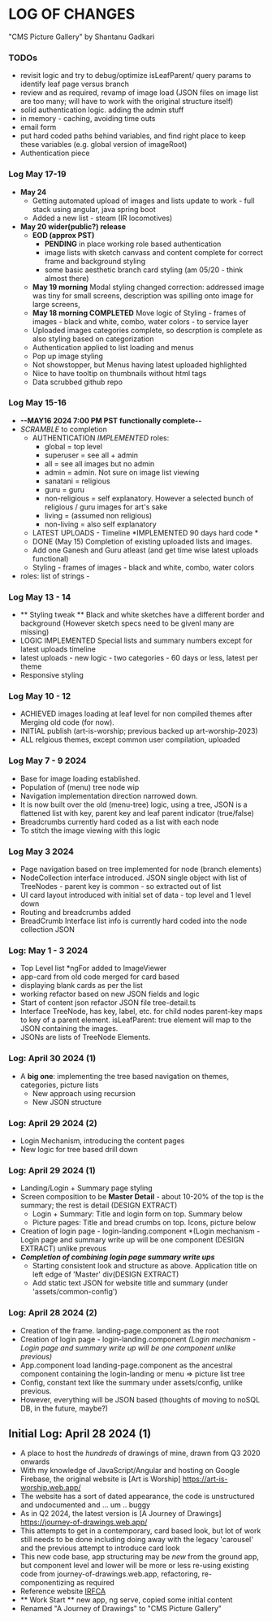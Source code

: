 
# LOG OF CHANGES #
"CMS Picture Gallery" by Shantanu Gadkari
### TODOs
- revisit logic and try to debug/optimize isLeafParent/ query params to identify leaf page versus branch
- review and as required, revamp of image load (JSON files on image list are too many; will have to work with the original structure itself)
- solid authentication logic. adding the admin stuff 
- in memory - caching, avoiding time outs
- email form 
- put hard coded paths behind variables, and find right place to keep these variables (e.g. global version of imageRoot)
- Authentication piece

### Log May 17-19
- **May 24** 
  - Getting automated upload of images and lists update to work - full stack using angular, java spring boot
  - Added a new list - steam (IR locomotives)
- **May 20 wider(public?) release** 
  - **EOD (approx PST)**
    - **PENDING** in place working role based authentication
    - image lists with sketch canvass and content complete for correct frame and background styling
    - some basic aesthetic branch card styling (am 05/20 - think almost there)
  - **May 19 morning** Modal styling changed correction: addressed image was tiny for small screens, description was spilling onto image for large screens, 
  - **May 18 morning COMPLETED** Move logic of Styling - frames of images - black and white, combo, water colors - to service layer
  - Uploaded images categories complete, so descrption is complete as also styling based on categorization
  - Authentication applied to list loading and menus
  - Pop up image styling
  - Not showstopper, but Menus having latest uploaded highlighted
  - Nice to have tooltip on thumbnails without html tags
  - Data scrubbed github repo
### Log May 15-16
- **--MAY16 2024 7:00 PM PST functionally complete--** 
- *SCRAMBLE* to completion
   - AUTHENTICATION *IMPLEMENTED*
     roles: 
      * global  = top level
      * superuser = see all + admin
      * all  = see all images but no admin
      * admin = admin. Not sure on image list viewing
      * sanatani = religious
      * guru = guru 
      * non-religious = self explanatory. However a selected bunch of religious / guru images for art's sake
      * living = (assumed non religious)
      * non-living = also self explanatory
   - LATEST UPLOADS - Timeline *IMPLEMENTED 90 days hard code *
   - DONE (May 15) Completion of existing uploaded lists and images. 
   - Add one Ganesh and Guru atleast (and get time wise latest uploads functional)
  - Styling - frames of images - black and white, combo, water colors
- roles: list of strings - 
### Log May 13 - 14
- ** Styling tweak ** Black and white sketches have a different border and background (However sketch specs need to be givenl many are missing)
- LOGIC IMPLEMENTED Special lists and summary numbers  except for latest uploads timeline
- latest uploads - new logic - two categories - 60 days or less, latest per theme
- Responsive styling
### Log May 10 - 12
- ACHIEVED images loading at leaf level for non compiled themes after Merging old code (for now).
- INITIAL publish (art-is-worship; previous backed up art-worship-2023)
- ALL relgious themes, except common user compilation, uploaded
### Log May 7 - 9 2024
- Base for image loading established.
- Population of (menu) tree node wip
- Navigation implementation direction narrowed down.
- It is now built over the old (menu-tree) logic, using a tree, JSON is a flattened list with key, parent key and leaf parent indicator (true/false)
- Breadcrumbs currently hard coded as a list with each node
- To stitch the image viewing with this logic
### Log May 3 2024
- Page navigation based on tree implemented for node (branch elements)
- NodeCollection interface introduced. JSON single object with list of TreeNodes - parent key is common - so extracted out of list
- UI card layout introduced with initial set of data - top level and 1 level down
- Routing and breadcrumbs added
- BreadCrumb Interface list info is currently hard coded into the node collection JSON
### Log: May 1 - 3 2024
- Top Level list *ngFor added to ImageViewer
- app-card from old code merged for card based
- displaying blank cards as per the list
- working refactor based on new JSON fields and logic
- Start of content json refactor  JSON file tree-detail.ts
- Interface TreeNode, has key, label, etc. for child nodes parent-key maps to key of a parent element. isLeafParent: true element will map to the JSON containing the images.
- JSONs are lists of TreeNode Elements. 
### Log: April 30 2024 (1)
- A **big one**: implementing the tree based navigation on themes, categories, picture lists
  - New approach using recursion 
  - New JSON structure 
### Log: April 29 2024 (2)
- Login Mechanism, introducing the content pages
- New logic for tree based drill down
### Log: April 29 2024 (1)
- Landing/Login + Summary page styling 
- Screen composition to be **Master Detail** - about 10-20% of the top is the summary; the rest is detail (DESIGN EXTRACT)
  - Login + Summary: Title and login form on top. Summary below
  - Picture pages: Title and bread crumbs on top. Icons, picture below
- Creation of login page - login-landing.component *(Login mechanism - Login page and summary write up will be one component (DESIGN EXTRACT) unlike prevous
- ***Completion of combining login page  summary write ups***
  - Starting consistent look and structure as above. Application title on left edge of 'Master' div(DESIGN EXTRACT) 
  - Add static text JSON for website title and summary (under 'assets/common-config')
### Log: April 28 2024 (2)
- Creation of the frame. landing-page.component as the root
- Creation of login page - login-landing.component *(Login mechanism - Login page and summary write up will be one component  unlike previous)*
- App.component load landing-page.component as the ancestral component containing the login-landing or menu => picture list tree
- Config, constant text like the summary under assets/config, unlike previous.
- However, everything will be JSON based (thoughts of moving to noSQL DB, in the future, maybe?)
## Initial Log: April 28 2024 (1)
- A place to host the *hundreds* of drawings of mine, drawn from Q3 2020 onwards
- With my knowledge of JavaScript/Angular and hosting on Google Firebase, the original website is 
[Art is Worship] https://art-is-worship.web.app/ 
- The website has a sort of dated appearance, the code is unstructured and undocumented and ... um .. buggy
- As in Q2 2024, the latest version is [A Journey of Drawings] https://journey-of-drawings.web.app/
- This attempts to get in a contemporary, card based look, but lot of work still needs to be done including doing away with the legacy 'carousel' and the previous attempt to  introduce card look
- This new code base, app structuring may be *new* from the ground app, but component level and lower will be more or less re-using existing code from journey-of-drawings.web.app, refactoring, re-componentizing as required
- Reference website [IRFCA](https://irfca.org/)
- ** Work Start ** new app, ng serve, copied some initial content 
- Renamed "A Journey of Drawings" to "CMS Picture Gallery"
